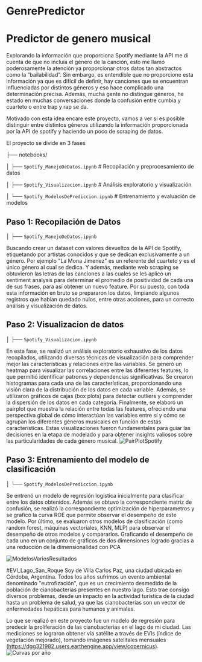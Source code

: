 # GenrePredictor
# Predictor de genero musical
Explorando la información que proporciona Spotify mediante la API me di cuenta de que no incluía el género de la canción, esto me llamó poderosamente la atención ya proporcionar otros datos tan abstractos como la “bailabilidad”. Sin embargo, es entendible que no proporcione esta información ya que es difícil de definir, hay canciones que se encuentran influenciadas por distintos géneros y eso hace complicado una determinación precisa. Además, mucha gente no distingue géneros, he estado en muchas conversaciones donde la confusión entre cumbia y cuarteto o entre trap y rap se da.

Motivado con esta idea encare este proyecto, vamos a ver si es posible distinguir entre distintos géneros utilizando la información proporcionada por la API de spotify y haciendo un poco de scraping de datos.

El proyecto se divide en 3 fases

├── notebooks/

│   ├── `Spotify_ManejoDeDatos.ipynb`        # Recopilación y preprocesamiento de datos

│   ├── `Spotify_Visualizacion.ipynb`        # Análisis exploratorio y visualización

│   └── `Spotify_ModelosDePrediccion.ipynb`  # Entrenamiento y evaluación de modelos

## Paso 1: Recopilación de Datos
│   ├── `Spotify_ManejoDeDatos.ipynb`


Buscando crear un dataset con valores devueltos de la API de Spotify, etiquetando por artistas conocidos y que se dedican exclusivamente a un género. Por ejemplo "La Mona Jimenez" es un referente del cuarteto y es el único género al cual se dedica. Y además, mediante web scraping se obtuvieron las letras de las canciones a las cuales se les aplicó un sentiment analysis para determinar el promedio de positividad de cada una de sus frases, para así obtener un nuevo feature.
    Por su puesto, con toda esta información en bruto se prepararon los datos, limpiando algunos registros que habían quedado nulos, entre otras acciones, para un correcto análisis y visualización de datos.

## Paso 2: Visualizacion de datos
│   ├── `Spotify_Visualizacion.ipynb`

En esta fase, se realizó un análisis exploratorio exhaustivo de los datos recopilados, utilizando diversas técnicas de visualización para comprender mejor las características y relaciones entre las variables. Se generó un heatmap para visualizar las correlaciones entre las diferentes features, lo que permitió identificar patrones y dependencias significativas. Se crearon histogramas para cada una de las características, proporcionando una visión clara de la distribución de los datos en cada variable. Además, se utilizaron gráficos de cajas (box plots) para detectar outliers y comprender la dispersión de los datos en cada categoría. Finalmente, se elaboró un pairplot que muestra la relación entre todas las features, ofreciendo una perspectiva global de cómo interactúan las variables entre sí y cómo se agrupan los diferentes géneros musicales en función de estas características. Estas visualizaciones fueron fundamentales para guiar las decisiones en la etapa de modelado y para obtener insights valiosos sobre las particularidades de cada género musical.
![PairPlotSpotify](https://github.com/BrunoMenegozzo/DataScienceProyects/assets/101132664/25b86be9-56e7-4304-b1a2-bc240b3736d1)
## Paso 3: Entrenamiento del modelo de clasificación
│   └── `Spotify_ModelosDePrediccion.ipynb`

Se entrenó un modelo de regresión logística inicialmente para clasificar entre los datos obtenidos. Además se obtuvo la correspondiente matriz de confusión, se realizó la correspondiente optimización de hiperparametros y se graficó la curva ROE que permite observar el desempeño de este modelo.
    Por último, se evaluaron otros modelos de clasificación (como random forest, máquinas vectoriales, KNN, MLP) para observar el desempeño de otros modelos y compararlos. Graficando el desempeño de cada uno en un conjunto de gráficos de dos dimensiones logrado gracias a una reducción de la dimensionalidad con PCA
    
![ModelosVariosResultados](https://github.com/BrunoMenegozzo/DataScienceProyects/assets/101132664/1c90ecdc-8a63-48f9-86f7-bde3ab7358ac)

#EVI_Lago_San_Roque
Soy de Villa Carlos Paz, una ciudad ubicada en Córdoba, Argentina. Todos los años sufrimos un evento ambiental denominado "eutrofización", que es un crecimiento desmedido de la población de cianobacterias presentes en nuestro lago. Esto trae consigo diversos problemas, desde un impacto en la actividad turística de la ciudad hasta un problema de salud, ya que las cianobacterias son un vector de enfermedades hepáticas para humanos y animales.

Lo que se realizó en este proyecto fue un modelo de regresión para predecir la proliferación de las cianobacterias en el lago de mi ciudad. Las mediciones se lograron obtener vía satélite a través de EVIs (índice de vegetación mejorado), tomando imágenes satelitales mensuales (https://dgg321982.users.earthengine.app/view/copernicus).
![Curvas por año](https://github.com/user-attachments/assets/fbacd783-0091-432e-a0dd-bd2fd21457f1)
